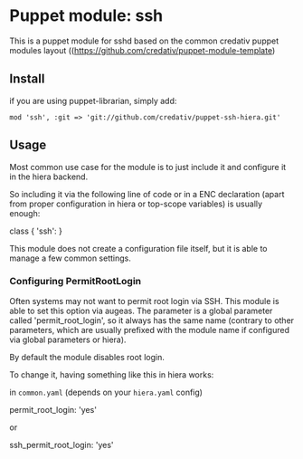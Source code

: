 # Puppet module: ssh

This is a puppet module for sshd based on the common credativ puppet modules
layout ((https://github.com/credativ/puppet-module-template)

## Install

if you are using puppet-librarian, simply add:

    mod 'ssh', :git => 'git://github.com/credativ/puppet-ssh-hiera.git'

## Usage

Most common use case for the module is to just include it and configure it
in the hiera backend.

So including it via the following line of code or in a ENC declaration
(apart from proper configuration in hiera or top-scope variables)
is usually enough:

class { 'ssh': }

This module does not create a configuration file itself, but it is able
to manage a few common settings.

### Configuring PermitRootLogin

Often systems may not want to permit root login via SSH. This module is
able to set this option via augeas. The parameter is a global parameter
called 'permit_root_login', so it always has the same name (contrary
to other parameters, which are usually prefixed with the module name if
configured via global parameters or hiera).

By default the module disables root login.

To change it, having something like this in hiera works:

in `common.yaml` (depends on your `hiera.yaml` config)

  permit_root_login: 'yes'
  
or 

  ssh_permit_root_login: 'yes'
